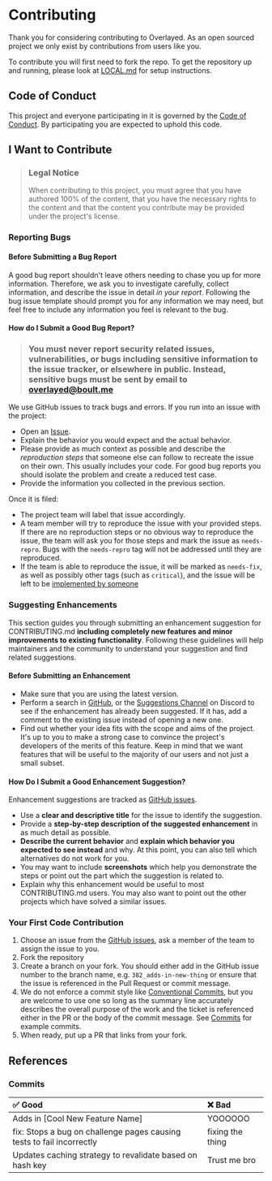 # Contributing

Thank you for considering contributing to Overlayed. As an open sourced project
we only exist by contributions from users like you.

To contribute you will first need to fork the repo. To get the repository up and
running, please look at [LOCAL.md](/LOCAL.md) for setup instructions.

## Code of Conduct

This project and everyone participating in it is governed by the
[Code of Conduct](/CODE_OF_CONDUCT.md). By
participating you are expected to uphold this code. 

## I Want to Contribute

> ### Legal Notice
>
> When contributing to this project, you must agree that you have authored 100%
> of the content, that you have the necessary rights to the content and that the
> content you contribute may be provided under the project's license.

### Reporting Bugs

#### Before Submitting a Bug Report

A good bug report shouldn't leave others needing to chase you up for more
information. Therefore, we ask you to investigate carefully, collect
information, and describe the issue in detail _in your report_. Following the
bug issue template should prompt you for any information we may need, but feel
free to include any information you feel is relevant to the bug.

#### How do I Submit a Good Bug Report?

> ### You must never report security related issues, vulnerabilities, or bugs including sensitive information to the issue tracker, or elsewhere in public. Instead, sensitive bugs must be sent by email to [overlayed@boult.me](mailto:overlayed@boult.me)

We use GitHub issues to track bugs and errors. If you run into an issue with the
project:

- Open an [Issue](https://github.com/Hacksore/overlayed/issues/new/choose).
- Explain the behavior you would expect and the actual behavior.
- Please provide as much context as possible and describe the _reproduction
  steps_ that someone else can follow to recreate the issue on their own. This
  usually includes your code. For good bug reports you should isolate the
  problem and create a reduced test case.
- Provide the information you collected in the previous section.

Once it is filed:

- The project team will label that issue accordingly.
- A team member will try to reproduce the issue with your provided steps. If
  there are no reproduction steps or no obvious way to reproduce the issue, the
  team will ask you for those steps and mark the issue as `needs-repro`. Bugs
  with the `needs-repro` tag will not be addressed until they are reproduced.
- If the team is able to reproduce the issue, it will be marked as `needs-fix`,
  as well as possibly other tags (such as `critical`), and the issue will be
  left to be [implemented by someone](#your-first-code-contribution)

### Suggesting Enhancements

This section guides you through submitting an enhancement suggestion for
CONTRIBUTING.md **including completely new features and minor improvements to
existing functionality**. Following these guidelines will help maintainers and
the community to understand your suggestion and find related suggestions.

#### Before Submitting an Enhancement

- Make sure that you are using the latest version.
- Perform a search in [GitHub](https://github.com/Hacksore/overlayed/issues?q=is%3Aissue+is%3Aopen+sort%3Aupdated-desc), or the
  [Suggestions Channel](https://discord.com/channels/796594544980000808/1143947327892103188)
  on Discord to see if the enhancement has already been suggested. If it has,
  add a comment to the existing issue instead of opening a new one.
- Find out whether your idea fits with the scope and aims of the project. It's
  up to you to make a strong case to convince the project's developers of the
  merits of this feature. Keep in mind that we want features that will be useful
  to the majority of our users and not just a small subset.

#### How Do I Submit a Good Enhancement Suggestion?

Enhancement suggestions are tracked as [GitHub issues](https://github.com/Hacksore/overlayed/issues?q=is%3Aissue+is%3Aopen+sort%3Aupdated-desc).

- Use a **clear and descriptive title** for the issue to identify the
  suggestion.
- Provide a **step-by-step description of the suggested enhancement** in as much
  detail as possible.
- **Describe the current behavior** and **explain which behavior you expected to
  see instead** and why. At this point, you can also tell which alternatives do
  not work for you.
- You may want to include **screenshots** which help you demonstrate the steps
  or point out the part which the suggestion is related to.
- Explain why this enhancement would be useful to most CONTRIBUTING.md users.
  You may also want to point out the other projects which have solved a similar
  issues.

### Your First Code Contribution

1. Choose an issue from the [GitHub issues](https://github.com/Hacksore/overlayed/issues?q=is%3Aissue+is%3Aopen+sort%3Aupdated-desc), ask a member of the team
   to assign the issue to you.
2. Fork the repository
3. Create a branch on your fork. You should either add in the GitHub issue
   number to the branch name, e.g. `382_adds-in-new-thing` or ensure that the
   issue is referenced in the Pull Request or commit message.
4. We do not enforce a commit style like
   [Conventional Commits](https://www.conventionalcommits.org/en/v1.0.0/), but
   you are welcome to use one so long as the summary line accurately describes
   the overall purpose of the work and the ticket is referenced either in the PR
   or the body of the commit message. See [Commits](https://github.com/Hacksore/overlayed/commits/main) for example
   commits.
5. When ready, put up a PR that links from your fork.

## References

### Commits

| ✅ Good                                                               | ❌ Bad           |
| :-------------------------------------------------------------------- | :--------------- |
| Adds in [Cool New Feature Name]                                       | YOOOOOO          |
| fix: Stops a bug on challenge pages causing tests to fail incorrectly | fixing the thing |
| Updates caching strategy to revalidate based on hash key              | Trust me bro     |

[trash-discord]: https://discord.gg/trashdev
